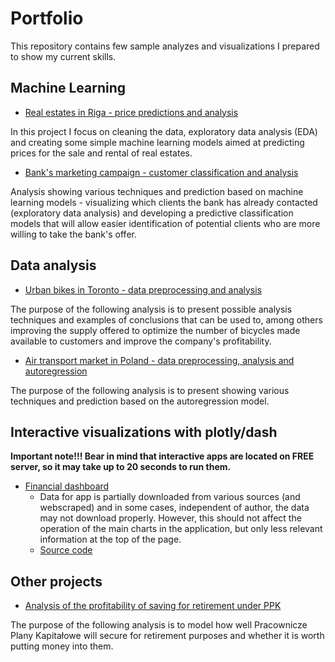 # Portfolio
This repository contains few sample analyzes and visualizations I prepared to show my current skills.


## Machine Learning

* [Real estates in Riga - price predictions and analysis](https://github.com/piotrwieckiewicz/Portfolio/blob/master/riga_real_estate/riga.ipynb)

In this project I focus on cleaning the data, exploratory data analysis (EDA) and creating some simple machine learning models aimed at predicting prices for the sale and rental of real estates.

* [Bank's marketing campaign - customer classification and analysis](https://github.com/piotrwieckiewicz/Portfolio/blob/master/bank_marketing_analysis/bank_marketing_analysis.ipynb)

Analysis showing various techniques and prediction based on machine learning models - visualizing which clients the bank has already contacted (exploratory data analysis) and developing a predictive classification models that will allow easier identification of potential clients who are more willing to take the bank's offer.

## Data analysis

* [Urban bikes in Toronto - data preprocessing and analysis](https://github.com/piotrwieckiewicz/Portfolio/blob/master/city_bikes_analysis/toronto_bikeshare.ipynb)

The purpose of the following analysis is to present possible analysis techniques and examples of conclusions that can be used to, among others improving the supply offered to optimize the number of bicycles made available to customers and improve the company's profitability.

* [Air transport market in Poland - data preprocessing, analysis and autoregression](https://github.com/piotrwieckiewicz/Portfolio/blob/master/air_transport_analysis/air_passenger_transport_analysis.ipynb)

The purpose of the following analysis is to present showing various techniques and prediction based on the autoregression model.

## Interactive visualizations with plotly/dash

**Important note!!! Bear in mind that interactive apps are located on FREE server, so it may take up to 20 seconds to run them.**
  
* [Financial dashboard](https://financial-sample-dashboard.herokuapp.com/)
  * Data for app is partially downloaded from various sources (and webscraped) and in some cases, independent of author, the data may not download properly. However, this should not affect the operation of the main charts in the application, but only less relevant information at the top of the page.
  * [Source code](https://github.com/piotrwieckiewicz/portfolio/blob/master/financial_dashboard/financial.py)
  
  
## Other projects

* [Analysis of the profitability of saving for retirement under PPK](https://github.com/piotrwieckiewicz/portfolio/blob/master/ppk_analysis/ppk.ipynb)

The purpose of the following analysis is to model how well Pracownicze Plany Kapitałowe will secure for retirement purposes and whether it is worth putting money into them.
